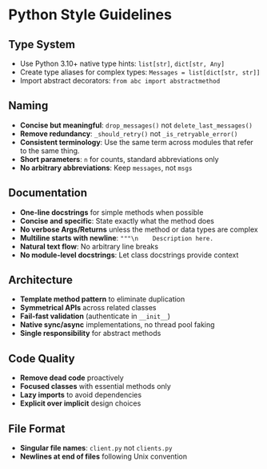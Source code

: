 # Python Style Guidelines

## Type System
- Use Python 3.10+ native type hints: `list[str]`, `dict[str, Any]`
- Create type aliases for complex types: `Messages = list[dict[str, str]]`
- Import abstract decorators: `from abc import abstractmethod`

## Naming
- **Concise but meaningful**: `drop_messages()` not `delete_last_messages()`
- **Remove redundancy**: `_should_retry()` not `_is_retryable_error()`
- **Consistent terminology**: Use the same term across modules that refer to the same thing.
- **Short parameters**: `n` for counts, standard abbreviations only
- **No arbitrary abbreviations**: Keep `messages`, not `msgs`

## Documentation
- **One-line docstrings** for simple methods when possible
- **Concise and specific**: State exactly what the method does
- **No verbose Args/Returns** unless the method or data types are complex
- **Multiline starts with newline**: `"""\n    Description here.`
- **Natural text flow**: No arbitrary line breaks
- **No module-level docstrings**: Let class docstrings provide context

## Architecture
- **Template method pattern** to eliminate duplication
- **Symmetrical APIs** across related classes
- **Fail-fast validation** (authenticate in `__init__`)
- **Native sync/async** implementations, no thread pool faking
- **Single responsibility** for abstract methods

## Code Quality
- **Remove dead code** proactively
- **Focused classes** with essential methods only
- **Lazy imports** to avoid dependencies
- **Explicit over implicit** design choices

## File Format
- **Singular file names**: `client.py` not `clients.py`
- **Newlines at end of files** following Unix convention
